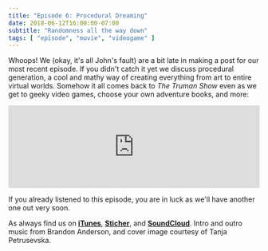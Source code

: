 ```yaml
---
title: "Episode 6: Procedural Dreaming"
date: 2018-06-12T16:00:00-07:00
subtitle: "Randomness all the way down"
tags: [ "episode", "movie", "videogame" ]
---
```


Whoops! We (okay, it's all John's fault) are a bit late in making a post for our most recent episode. If you didn't catch it yet we discuss procedural generation, a cool and mathy way of creating everything from art to entire virtual worlds. Somehow it all comes back to *The Truman Show* even as we get to geeky video games, choose your own adventure books, and more:

<iframe width="100%" height="166" scrolling="no" frameborder="no" allow="autoplay" src="https://w.soundcloud.com/player/?url=https%3A//api.soundcloud.com/tracks/415374930&color=%23ff5500&auto_play=false&hide_related=false&show_comments=true&show_user=true&show_reposts=false&show_teaser=true"></iframe>

<!--more-->

If you already listened to this episode, you are in luck as we'll have another one out very soon.

As always find us on [**iTunes**](https://itunes.apple.com/us/podcast/the-tangent-space-podcast/id1241787382), [**Sticher**](http://www.stitcher.com/s?fid=140357&refid=stpr), and [**SoundCloud**](https://soundcloud.com/tangentspace). Intro and outro music from Brandon Anderson, and cover image courtesy of Tanja Petrusevska.
